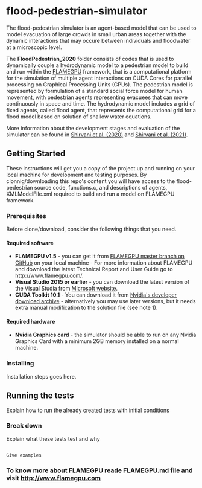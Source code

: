 # flood-pedestrian-simulator

The flood-pedestrian simulator is an agent-based model that can be used to model evacuation of large crowds in small urban areas together with the dynamic interactions that may occure between individuals and floodwater at a microscopic level.

The **FloodPedestrian_2020** folder consists of codes that is used to dynamically couple a hydrodynamic model to a pedestrian model to build and run within the [FLAMEGPU](http://www.flamegpu.com/) framework, that is a computational platform for the simulation of multiple agent interactions on CUDA Cores for parallel processing on Graphical Processing Units (GPUs). The pedestrian model is represented by formulation of a standard social force model for human movement, with pedestrian agents representing evacuees that can move continuously in space and time. The hydrodynamic model includes a grid of fixed agents, called flood agent, that represents the computational grid for a flood model based on solution of shallow water equations. 

More information about the development stages and evaluation of the simulator can be found in [Shirvani et al. (2020)](https://iwaponline.com/jh/article/22/5/1078/75432/Agent-based-modelling-of-pedestrian-responses) and [Shirvani et al. (2021)](https://onlinelibrary.wiley.com/doi/abs/10.1111/jfr3.12695). 


## Getting Started

These instructions will get you a copy of the project up and running on your local machine for development and testing purposes. 
By clonnig/downloading this repo's content you will have access to the flood-pedestrian source code, functions.c, and descriptions of agents, XMLModelFile.xml required to build and run a model on FLAMEGPU framework.

### Prerequisites
Before clone/download, consider the following things that you need. 

#### Required software
+ **FLAMEGPU v1.5** - you can get it from [FLAMEGPU master branch on GitHub](https://github.com/FLAMEGPU/FLAMEGPU) on your local machine - For more information about FLAMEGPU and download the latest Technical Report and User Guide go to http://www.flamegpu.com/.
+ **Visual Studio 2015 or earlier** - you can download the latest version of the Visual Studia from [Microsoft website](https://visualstudio.microsoft.com/downloads/). 
+ **CUDA Toolkit 10.1** - You can download it from [Nvidia's developer download archive](https://developer.nvidia.com/cuda-10.1-download-archive-base) - alternatively you may use later versions, but it needs extra manual modification to the solution file (see note 1).

#### Required hardware
+ **Nvidia Graphics card** - the simulator should be able to run on any Nvidia Graphics Card with a minimum 2GB memory installed on a normal machine.

### Installing
Installation steps goes here. 

## Running the tests

Explain how to run the already created tests with initial conditions 

### Break down

Explain what these tests test and why
```
```

```
Give examples
```

### To know more about FLAMEGPU reade FLAMEGPU.md file and visit http://www.flamegpu.com
